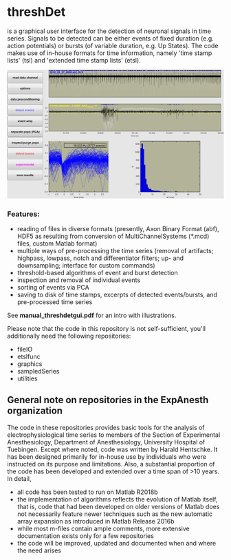 # threshDet

is a graphical user interface for the detection of neuronal signals in time series. Signals to be detected can be either events of fixed duration (e.g. action potentials) or bursts (of variable duration, e.g. Up States). The code makes use of in-house formats for time information, namely 'time stamp lists' (tsl) and 'extended time stamp lists' (etsl). 

![screenshot](/doc/screenshot_threshDet.png)

### Features: 
* reading of files in diverse formats (presently, Axon Binary Format (abf), HDF5 as resulting from conversion of MultiChannelSystems (*.mcd) files, custom Matlab format)
* multiple ways of pre-processing the time series (removal of artifacts; highpass, lowpass, notch and differentiator filters; up- and downsampling; interface for custom commands)
* threshold-based algorithms of event and burst detection
* inspection and removal of individual events
* sorting of events via PCA
* saving to disk of time stamps, excerpts of detected events/bursts, and pre-processed time series

See **manual_threshdetgui.pdf** for an intro with illustrations.

Please note that the code in this repository is not self-sufficient, you'll additionally need the following repositories:
* fileIO
* etslfunc
* graphics
* sampledSeries
* utilities


## General note on repositories in the ExpAnesth organization
The code in these repositories provides basic tools for the analysis of electrophysiological time series to members of the Section of Experimental Anesthesiology, Department of Anesthesiology, University Hospital of Tuebingen. Except where noted, code was written by Harald Hentschke. It has been designed primarily for in-house use by individuals who were instructed on its purpose and limitations. Also, a substantial proportion of the code has been developed and extended over a time span of >10 years. In detail,

* all code has been tested to run on Matlab R2018b
* the implementation of algorithms reflects the evolution of Matlab itself, that is, code that had been developed on older versions of Matlab does not necessarily feature newer techniques such as the new automatic array expansion as introduced in Matlab Release 2016b
* while most m-files contain ample comments, more extensive documentation exists only for a few repositories
* the code will be improved, updated and documented when and where the need arises